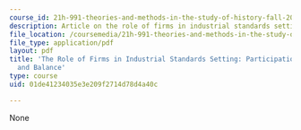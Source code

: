 ```yaml
---
course_id: 21h-991-theories-and-methods-in-the-study-of-history-fall-2014
description: Article on the role of firms in industrial standards setting.
file_location: /coursemedia/21h-991-theories-and-methods-in-the-study-of-history-fall-2014/01de41234035e3e209f2714d78d4a40c_MIT21H_991F14_Role_Firms.pdf
file_type: application/pdf
layout: pdf
title: 'The Role of Firms in Industrial Standards Setting: Participation, Process,
  and Balance'
type: course
uid: 01de41234035e3e209f2714d78d4a40c

---
```

None